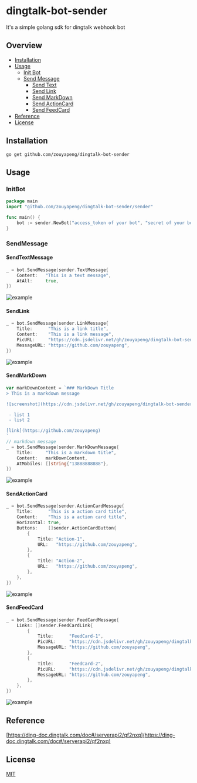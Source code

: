 # dingtalk-bot-sender
It's a simple golang sdk for dingtalk webhook bot

## Overview
* [Installation](#Installation)
* [Usage](#Usage)
    * [Init Bot](#InitBot)
    * [Send Message](#SendMessage)
        * [Send Text](#SendTextMessage)
        * [Send Link](#SendLink)
        * [Send MarkDown](#SendMarkDown)
        * [Send ActionCard](#SendActionCard)
        * [Send FeedCard](#SendFeedCard)
* [Reference](#Reference)
* [License](#License)

## Installation
```
go get github.com/zouyapeng/dingtalk-bot-sender
```

## Usage
### InitBot
```go
package main
import "github.com/zouyapeng/dingtalk-bot-sender/sender"

func main() {
	bot := sender.NewBot("access_token of your bot", "secret of your bot")
}
```
### SendMessage
#### SendTextMessage
```go
_ = bot.SendMessage(sender.TextMessage{
    Content:   "This is a text message",
    AtAll:     true,
})
```
![example](https://cdn.jsdelivr.net/gh/zouyapeng/dingtalk-bot-sender/assets/text.png)
#### SendLink
```go
_ = bot.SendMessage(sender.LinkMessage{
    Title:      "This is a link title",
    Content:    "This is a link message",
    PicURL:     "https://cdn.jsdelivr.net/gh/zouyapeng/dingtalk-bot-sender/assets/pic-2.png",
    MessageURL: "https://github.com/zouyapeng",
})
```
![example](https://cdn.jsdelivr.net/gh/zouyapeng/dingtalk-bot-sender/assets/link.png)
#### SendMarkDown
```go
var markDownContent = `### MarkDown Title
> This is a markdown message

![screenshot](https://cdn.jsdelivr.net/gh/zouyapeng/dingtalk-bot-sender/assets/pic-1.png)

 - list 1
 - list 2

[link](https://github.com/zouyapeng)
`
// markdown message
_ = bot.SendMessage(sender.MarkDownMessage{
    Title:     "This is a markdown title",
    Content:   markDownContent,
    AtMobiles: []string{"13888888888"},
})
```
![example](https://cdn.jsdelivr.net/gh/zouyapeng/dingtalk-bot-sender/assets/markdown.png)
#### SendActionCard
```go
_ = bot.SendMessage(sender.ActionCardMessage{
    Title:      "This is a action card title",
    Content:    "This is a action card title",
    Horizontal: true,
    Buttons:    []sender.ActionCardButton{
        {
            Title: "Action-1",
            URL:   "https://github.com/zouyapeng",
        },
        {
            Title: "Action-2",
            URL:   "https://github.com/zouyapeng",
        },
    },
})
```
![example](https://cdn.jsdelivr.net/gh/zouyapeng/dingtalk-bot-sender/assets/action-card.png)
#### SendFeedCard
```go
_ = bot.SendMessage(sender.FeedCardMessage{
    Links: []sender.FeedCardLink{
        {
            Title:      "FeedCard-1",
            PicURL:     "https://cdn.jsdelivr.net/gh/zouyapeng/dingtalk-bot-sender/assets/pic-2.png",
            MessageURL: "https://github.com/zouyapeng",
        },
        {
            Title:      "FeedCard-2",
            PicURL:     "https://cdn.jsdelivr.net/gh/zouyapeng/dingtalk-bot-sender/assets/pic-1.png",
            MessageURL: "https://github.com/zouyapeng",
        },
    },
})
```
![example](https://cdn.jsdelivr.net/gh/zouyapeng/dingtalk-bot-sender/assets/feed-card.png)

## Reference
[https://ding-doc.dingtalk.com/doc#/serverapi2/qf2nxq](https://ding-doc.dingtalk.com/doc#/serverapi2/qf2nxq)

## License
[MIT](https://opensource.org/licenses/MIT)

